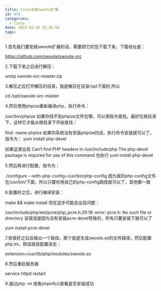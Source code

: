 ```yaml
---
title: linux安装swoole扩展
id: 474
categories:
  - linux
date: 2015-02-28 15:56:50
tags:
---
```


1.首先我们要安装swoole扩展的话，需要把它的包下载下来，下载地址是：

https://github.com/swoole/swoole-src

2.下载下来之后进行解压：

unzip swoole-src-master.zip

3.解压之后打开解压的目录，我是解压在目录/opt下面的,所以

cd /opt/swoole-src-master

4.然后使用phpize重新编译php，执行命令：

 /usr/bin/phpize
如果你找不到phpize文件在哪，可以用指令查找，最好在根目录下，这样它才能从根目录下开始查找：

find -name phpize
如果你系统没有安装phpize的话，执行命令安装就可以了，
指令为：
yum install php-devel

如果这里出现
Can’t find PHP headers in /usr/include/php
The php-devel package is required for use of this command
也执行 yum install php-devel

5.然后再进行配置，指令为：

 ./configure --with-php-config=/usr/bin/php-config
因为我的php-config文件在/usr/bin/下面，所以只要你用自己的php-config路径就可以了，其他都一致

6.配置好之后，进行编译安装：

make && make install
但在这步可能会出现问题：

/usr/include/php/ext/pcre/php_pcre.h:29:18: error: pcre.h: No such file or directory
该错误是因为没有安装pcre-devel导致的，所有只要安装下就可以了

yum install pcre-devel

7.安装好之后会输出一个路径，那个就是生成swoole.so的文件路径，然后配置php.ini，把该路径配置进去：

extension=/usr/lib/php/modules/swoole.so

8.然后重启服务器

service httpd restart

9.通过php -m 或者phpinfo()查看是否安装成功